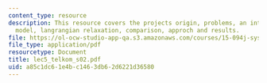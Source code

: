```yaml
---
content_type: resource
description: This resource covers the projects origin, problems, an integer programming
  model, langrangian relaxation, comparison, approch and results.
file: https://ol-ocw-studio-app-qa.s3.amazonaws.com/courses/15-094j-systems-optimization-models-and-computation-sma-5223-spring-2004/a85c1dc61e4bc1463db62d6221d36580_lec5_telkom_s02.pdf
file_type: application/pdf
resourcetype: Document
title: lec5_telkom_s02.pdf
uid: a85c1dc6-1e4b-c146-3db6-2d6221d36580
---
```

